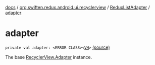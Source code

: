 [docs](../../index.md) / [org.swiften.redux.android.ui.recyclerview](../index.md) / [ReduxListAdapter](index.md) / [adapter](./adapter.md)

# adapter

`private val adapter: <ERROR CLASS><`[`VH`](index.md#VH)`>` [(source)](https://github.com/protoman92/KotlinRedux/tree/master/android/android-recyclerview/src/main/java/org/swiften/redux/android/ui/recyclerview/DiffedAdapter.kt#L47)

The base [RecyclerView.Adapter](#) instance.

